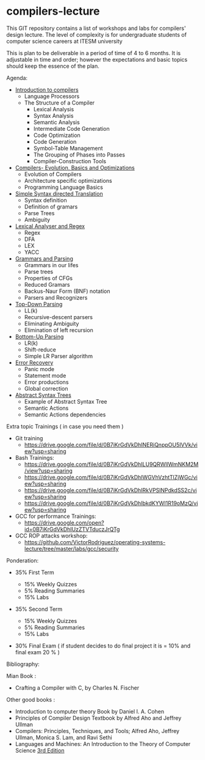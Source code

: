 # compilers-lecture

This GIT repository contains a list of workshops and labs for compilers' design
lecture. The level of complexity is for undergraduate students of computer
science careers at ITESM university

This is plan to be deliverable in a period of time of 4 to 6 months. It is
adjustable in time and order; however the expectations and basic topics should
keep the essence of the plan.

Agenda:

* [Introduction to compilers](https://drive.google.com/open?id=18-tj7JEHmfY9QH7tDWEB0FHgfZslgUd3FQmgZh4uMCQ)
  * Language Processors
  * The Structure of a Compiler
    * Lexical Analysis
    * Syntax Analysis
    * Semantic Analysis
    * Intermediate Code Generation
    * Code Optimization
    * Code Generation
    * Symbol-Table Management
    * The Grouping of Phases into Passes
    * Compiler-Construction Tools
* [Compilers- Evolution, Basics and Optimizations](https://drive.google.com/openid=1eyi0sNu1XZ498knSle2CwgrozegSqYfVOvCGOxuL5rc)
  * Evolution of Compilers
  * Architecture specific optimizations
  * Programming Language Basics
* [Simple Syntax directed Translation](https://docs.google.com/presentation/d/1KE89YKtU4IDtK5locxnlciRHkWltg9VG_C42ORVR7WI/edit?usp=sharing)
  * Syntax definition
  * Definition of gramars
  * Parse Trees
  * Ambiguity
* [Lexical Analyser and Regex](https://docs.google.com/presentation/d/1kpLPDliaGBJbckxPY2lRWv38FHG55jfVX6OWH-FSPeM/edit?usp=sharing)
  * Regex
  * DFA
  * LEX
  * YACC
* [Grammars and Parsing](https://drive.google.com/open?id=1pUU1y9kDVrs9kkP_Zh1oC59G94Hi3FzSqehC9nmve0g)
  * Grammars in our lifes
  * Parse trees
  * Properties of CFGs
  * Reduced Gramars
  * Backus-Naur Form (BNF) notation
  * Parsers and Recognizers
* [Top-Down Parsing](https://docs.google.com/presentation/d/1b9ecDphpIwD-gSvFawZQzXSg1U_HAel7CmucwWCAtI4/edit?usp=sharing)
  * LL(k)
  * Recursive-descent parsers
  * Eliminating Ambiguity
  * Elimination of left recursion
* [Bottom-Up Parsing](https://drive.google.com/open?id=1WCBfCFD-7AuhNQYGEi1ZxJKsevSjsKCmL6kM0Uss5Mw)
  * LR(k)
  * Shift-reduce
  * Simple LR Parser algorithm  
* [Error Recovery](https://docs.google.com/presentation/d/1054xs2_vMLsILOO4l9YksCOTclGmcYHu94wOndmCaFA/edit?usp=sharing)
  * Panic mode
  * Statement mode
  * Error productions
  * Global correction
* [Abstract Syntax Trees](https://docs.google.com/presentation/d/1NeO-SkZLcOQAyYevel_xV5zBk-CL5Pw7c7fvEz7XKmY/edit?usp=sharing)
  * Example of Abstract Syntax Tree
  * Semantic Actions
  * Semantic Actions dependencies

Extra topic Trainings ( in case you need them )
  * Git training
    * https://drive.google.com/file/d/0B7iKrGdVkDhINERiQnppOU5IVVk/view?usp=sharing
  * Bash Trainings:
    * https://drive.google.com/file/d/0B7iKrGdVkDhILU9QRWllWmNKM2M/view?usp=sharing
    * https://drive.google.com/file/d/0B7iKrGdVkDhIWGVhVzhtTlZjWGc/view?usp=sharing
    * https://drive.google.com/file/d/0B7iKrGdVkDhIRkVPSlNPdkdSS2c/view?usp=sharing
    * https://drive.google.com/file/d/0B7iKrGdVkDhIbkdKYWI1R19oMzQ/view?usp=sharing
  * GCC for performance Trainings:
    * https://drive.google.com/open?id=0B7iKrGdVkDhIUzZTVTduczJrQTg
  * GCC ROP attacks workshop:
    * https://github.com/VictorRodriguez/operating-systems-lecture/tree/master/labs/gcc/security

Ponderation:

 * 35% First Term
   * 15% Weekly Quizzes
   * 5% Reading Summaries
   * 15% Labs

 * 35% Second Term
   * 15%  Weekly Quizzes
   * 5% Reading Summaries
   * 15% Labs

* 30% Final Exam ( if student decides to do final project it is = 10% and final
  exam 20 % )

Bibliography:

Mian Book : 
* Crafting a Compiler with C, by Charles N. Fischer 

Other good books :

* Introduction to computer theory Book by Daniel I. A. Cohen
* Principles of Compiler Design Textbook by Alfred Aho and Jeffrey Ullman
* Compilers: Principles, Techniques, and Tools; Alfred Aho, Jeffrey Ullman, Monica S. Lam, and Ravi Sethi
* Languages and Machines: An Introduction to the Theory of Computer Science [3rd Edition](https://www.amazon.com/Languages-Machines-Introduction-Computer-Science/dp/0321322215)
